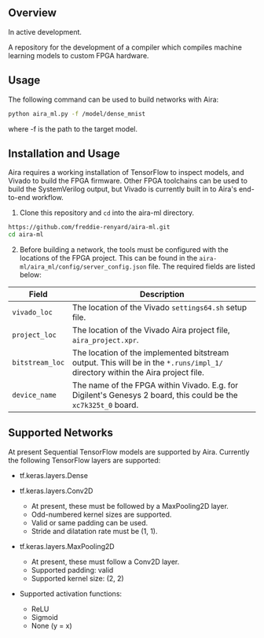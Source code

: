 ## Overview

In active development.

A repository for the development of a compiler which compiles machine learning models to custom FPGA hardware. 

## Usage

The following command can be used to build networks with Aira:

```bash
python aira_ml.py -f /model/dense_mnist
```

where -f is the path to the target model.

## Installation and Usage

Aira requires a working installation of TensorFlow to inspect models, and Vivado to build the FPGA firmware. Other FPGA toolchains can be used to build the SystemVerilog output, but Vivado is currently built in to Aira's end-to-end workflow.

1. Clone this repository and `cd` into the aira-ml directory.

```bash
https://github.com/freddie-renyard/aira-ml.git
cd aira-ml
```

2. Before building a network, the tools must be configured with the locations of the FPGA project. This can be found in the `aira-ml/aira_ml/config/server_config.json` file. The required fields are listed below:

| Field | Description |
| --- | ----------- |
| `vivado_loc` | The location of the Vivado `settings64.sh` setup file. |
| `project_loc` | The location of the Vivado Aira project file, `aira_project.xpr`. |
| `bitstream_loc` | The location of the implemented bitstream output. This will be in the `*.runs/impl_1/` directory within the Aira project file. |
| `device_name` | The name of the FPGA within Vivado. E.g. for Digilent's Genesys 2 board, this could be the `xc7k325t_0` board. |

## Supported Networks

At present Sequential TensorFlow models are supported by Aira. Currently the following TensorFlow layers are supported:

- tf.keras.layers.Dense
- tf.keras.layers.Conv2D
    - At present, these must be followed by a MaxPooling2D layer.
    - Odd-numbered kernel sizes are supported.
    - Valid or same padding can be used.
    - Stride and dilatation rate must be (1, 1). 
- tf.keras.layers.MaxPooling2D
    - At present, these must follow a Conv2D layer.
    - Supported padding: valid
    - Supported kernel size: (2, 2)

- Supported activation functions:
    - ReLU
    - Sigmoid
    - None (y = x)

